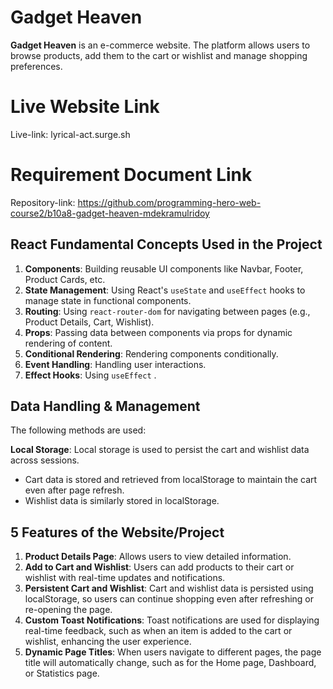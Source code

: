 # Gadget Heaven

**Gadget Heaven** is an e-commerce website. The platform allows users to browse products, add them to the cart or wishlist and manage shopping preferences.

# Live Website Link
Live-link: lyrical-act.surge.sh

# Requirement Document Link
Repository-link: https://github.com/programming-hero-web-course2/b10a8-gadget-heaven-mdekramulridoy

## React Fundamental Concepts Used in the Project

1. **Components**: Building reusable UI components like Navbar, Footer, Product Cards, etc.
2. **State Management**: Using React's `useState` and `useEffect` hooks to manage state in functional components.
3. **Routing**: Using `react-router-dom` for navigating between pages (e.g., Product Details, Cart, Wishlist).
4. **Props**: Passing data between components via props for dynamic rendering of content.
5. **Conditional Rendering**: Rendering components conditionally.
6. **Event Handling**: Handling user interactions.
7. **Effect Hooks**: Using `useEffect` .

## Data Handling & Management
The following methods are used:

**Local Storage**: Local storage is used to persist the cart and wishlist data across sessions.
   - Cart data is stored and retrieved from localStorage to maintain the cart even after page refresh.
   - Wishlist data is similarly stored in localStorage.


## 5 Features of the Website/Project
1. **Product Details Page**: Allows users to view detailed information.
2. **Add to Cart and Wishlist**: Users can add products to their cart or wishlist with real-time updates and notifications.
3. **Persistent Cart and Wishlist**: Cart and wishlist data is persisted using localStorage, so users can continue shopping even after refreshing or re-opening the page.
4. **Custom Toast Notifications**: Toast notifications are used for displaying real-time feedback, such as when an item is added to the cart or wishlist, enhancing the user experience.
5. **Dynamic Page Titles**: When users navigate to different pages, the page title will automatically change, such as for the Home page, Dashboard, or Statistics page.
